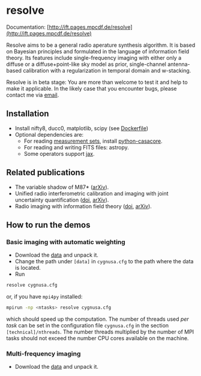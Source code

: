 # resolve

Documentation:
[http://ift.pages.mpcdf.de/resolve](http://ift.pages.mpcdf.de/resolve)

Resolve aims to be a general radio aperature synthesis algorithm.
It is based on Bayesian principles and formulated in the language of information field theory.
Its features include single-frequency imaging with either only a diffuse or a diffuse+point-like sky model as prior, single-channel antenna-based calibration with a regularization in temporal domain and w-stacking.

Resolve is in beta stage: You are more than welcome to test it and help to make it applicable.
In the likely case that you encounter bugs, please contact me via [email](mailto:parras@mpg-garching.mpg.de).

## Installation
- Install nifty8, ducc0, matplotlib, scipy (see [Dockerfile](https://gitlab.mpcdf.mpg.de/ift/resolve/-/blob/master/Dockerfile))
- Optional dependencies are:
    - For reading [measurement sets](https://casa.nrao.edu/Memos/229.html), install [python-casacore](https://github.com/casacore/python-casacore).
    - For reading and writing FITS files: astropy.
    - Some operators support [jax](https://github.com/google/jax).

## Related publications

- The variable shadow of M87* ([arXiv](https://arxiv.org/abs/2002.05218)).
- Unified radio interferometric calibration and imaging with joint uncertainty quantification ([doi](https://doi.org/10.1051/0004-6361/201935555), [arXiv](https://arxiv.org/abs/1903.11169)).
- Radio imaging with information field theory ([doi](https://doi.org/10.23919/EUSIPCO.2018.8553533), [arXiv](https://arxiv.org/abs/1803.02174v1)).

## How to run the demos
### Basic imaging with automatic weighting

- Download the [data](https://www.philipp-arras.de/assets/CYG-ALL-2052-2MHZ.ms.tar.gz) and unpack it.
- Change the path under `[data]` in `cygnusa.cfg` to the path where the data is located.
- Run
```sh
resolve cygnusa.cfg
```
or, if you have `mpi4py` installed:

``` sh
mpirun -np <ntasks> resolve cygnusa.cfg
```
which should speed up the computation. The number of threads used *per task* can be set in the configuration file `cygnusa.cfg` in the section `[technical]/nthreads`. The number threads multiplied by the number of MPI tasks should not exceed the number CPU cores available on the machine.

### Multi-frequency imaging
- Download the [data](https://www.philipp-arras.de/assets/mf_test_data.npz) and unpack it.
